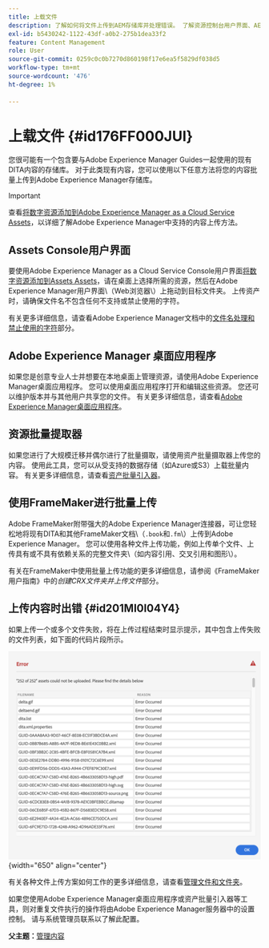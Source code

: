 ```yaml
---
title: 上载文件
description: 了解如何将文件上传到AEM存储库并处理错误。 了解资源控制台用户界面、AEM桌面应用程序、资源批量提取器，并使用FrameMaker进行批量上传。
exl-id: b5430242-1122-43df-a0b2-275b1dea33f2
feature: Content Management
role: User
source-git-commit: 0259c0c0b7270d860198f17e6ea5f5829df038d5
workflow-type: tm+mt
source-wordcount: '476'
ht-degree: 1%

---
```


# 上载文件 {#id176FF000JUI}

您很可能有一个包含要与Adobe Experience Manager Guides一起使用的现有DITA内容的存储库。 对于此类现有内容，您可以使用以下任意方法将您的内容批量上传到Adobe Experience Manager存储库。

>[!IMPORTANT]
>
> 查看[将数字资源添加到Adobe Experience Manager as a Cloud Service Assets](https://experienceleague.adobe.com/docs/experience-manager-cloud-service/assets/manage/add-assets.html)，以详细了解Adobe Experience Manager中支持的内容上传方法。

## Assets Console用户界面

要使用Adobe Experience Manager as a Cloud Service Console用户界面[将数字资源添加到Assets Assets](https://experienceleague.adobe.com/docs/experience-manager-cloud-service/assets/manage/add-assets.html#filename-handling#upload-assets)，请在桌面上选择所需的资源，然后在Adobe Experience Manager用户界面\（Web浏览器\）上拖动到目标文件夹。 上传资产时，请确保文件名不包含任何不支持或禁止使用的字符。

有关更多详细信息，请查看Adobe Experience Manager文档中的[文件名处理和禁止使用的字符](https://experienceleague.adobe.com/docs/experience-manager-cloud-service/assets/manage/add-assets.html#filename-handling)部分。

## Adobe Experience Manager 桌面应用程序

如果您是创意专业人士并想要在本地桌面上管理资源，请使用Adobe Experience Manager桌面应用程序。 您可以使用桌面应用程序打开和编辑这些资源。 您还可以维护版本并与其他用户共享您的文件。 有关更多详细信息，请查看[Adobe Experience Manager桌面应用程序](https://experienceleague.adobe.com/docs/experience-manager-desktop-app/using/using.html)。

## 资源批量提取器

如果您进行了大规模迁移并偶尔进行了批量摄取，请使用资产批量摄取器上传您的内容。 使用此工具，您可以从受支持的数据存储（如Azure或S3）上载批量内容。 有关更多详细信息，请查看[资产批量引入器](https://experienceleague.adobe.com/docs/experience-manager-cloud-service/assets/manage/add-assets.html?lang=en#asset-bulk-ingestor)。

## 使用FrameMaker进行批量上传

Adobe FrameMaker附带强大的Adobe Experience Manager连接器，可让您轻松地将现有DITA和其他FrameMaker文档\（`.book`和`.fm`\）上传到Adobe Experience Manager。 您可以使用各种文件上传功能，例如上传单个文件、上传具有或不具有依赖关系的完整文件夹\（如内容引用、交叉引用和图形\）。

有关在FrameMaker中使用批量上传功能的更多详细信息，请参阅《FrameMaker用户指南》中的&#x200B;*创建CRX文件夹并上传文件*&#x200B;部分。

## 上传内容时出错 {#id201MI0I04Y4}

如果上传一个或多个文件失败，将在上传过程结束时显示提示，其中包含上传失败的文件列表，如下面的代码片段所示。

![](images/uuid-files-failed-to-upload_cs.png){width="650" align="center"}

有关各种文件上传方案如何工作的更多详细信息，请查看[管理文件和文件夹](authoring-file-management.md#)。

如果您使用Adobe Experience Manager桌面应用程序或资产批量引入器等工具，则对重复文件执行的操作将由Adobe Experience Manager服务器中的设置控制。 请与系统管理员联系以了解此配置。

**父主题：**[&#x200B;管理内容](authoring.md)
